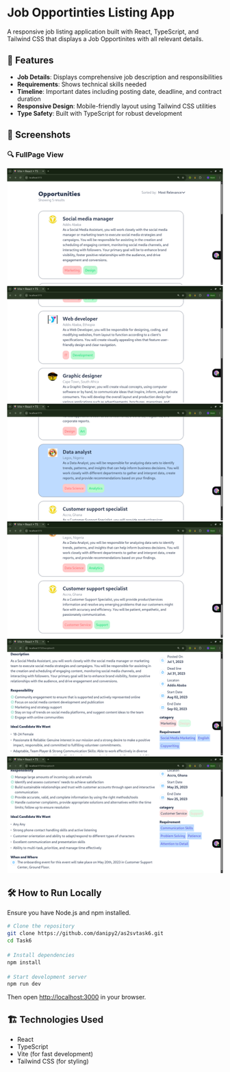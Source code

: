 # Job Opportinties Listing App

A responsive job listing application built with React, TypeScript, and Tailwind CSS that displays a Job Opportinites with all relevant details.

## 🚀 Features

- **Job Details**: Displays comprehensive job description and responsibilities
- **Requirements**: Shows technical skills needed
- **Timeline**: Important dates including posting date, deadline, and contract duration
- **Responsive Design**: Mobile-friendly layout using Tailwind CSS utilities
- **Type Safety**: Built with TypeScript for robust development

## 📸 Screenshots

### 🔍 FullPage View

![Job view1](/src/assets/pic1.png)
![Job view2](/src/assets/pic2.png)
![Job view3](/src/assets/hover.png)
![Job view4](/src/assets/page2.png)
![Job Description](/src/assets/desc1.png)
![Job Description](/src/assets/page4.png)

## 🛠️ How to Run Locally

Ensure you have Node.js and npm installed.

```bash
# Clone the repository
git clone https://github.com/danipy2/as2svtask6.git
cd Task6

# Install dependencies
npm install

# Start development server
npm run dev
```

Then open [http://localhost:3000](http://localhost:3000) in your browser.

## 🏗️ Technologies Used

- React
- TypeScript
- Vite (for fast development)
- Tailwind CSS (for styling)
